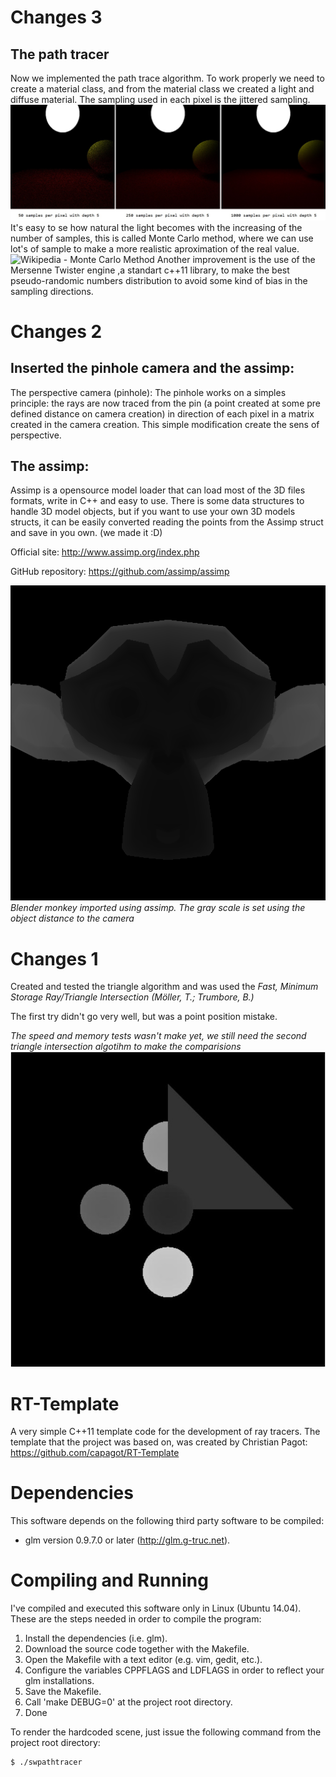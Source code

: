 # Changes 3
## The path tracer
Now we implemented the path trace algorithm. To work properly we need to create a material class, and from the material class we created a light and diffuse material.
The sampling used in each pixel is the jittered sampling. 
![Example2](https://github.com/MBezerril/PBR/blob/master/Outputs/pathtracercomparison.jpg)<br/>
It's easy to se how natural the light becomes with the increasing of the number of samples, this is called Monte Carlo method, where we can use lot's of sample to make a more realistic aproximation of the real value. ![Wikipedia - Monte Carlo Method](https://en.wikipedia.org/wiki/Monte_Carlo_method)
Another improvement is the use of the Mersenne Twister engine ,a standart c++11 library, to make the best pseudo-randomic numbers distribution to avoid some kind of bias in the sampling directions. 

# Changes 2

## Inserted the pinhole camera and the assimp:
The perspective camera (pinhole):
The pinhole works on a simples principle: the rays are now traced from the pin (a point created at some pre defined distance on camera creation) in direction of each pixel in a matrix created in the camera creation. This simple modification create the sens of perspective.

## The assimp:
Assimp is a opensource model loader that can load most of the 3D files formats, write in C++ and easy to use. 
There is some data structures to handle 3D model objects, but if you want to use your own 3D models structs, it can be easily converted reading the points from the Assimp struct and save in you own. (we made it :D)

Official site: http://www.assimp.org/index.php

GitHub repository: https://github.com/assimp/assimp

![Example2](https://github.com/MBezerril/PBR/blob/master/Outputs/Change2-MonkeyBlender-fixed.png)
*Blender monkey imported using assimp. The gray scale is set using the object distance to the camera*
# Changes 1
Created and tested the triangle algorithm and was used the *Fast, Minimum Storage Ray/Triangle Intersection (Möller, T.; Trumbore, B.)*

The first try didn't go very well, but was a point position mistake.

*The speed and memory tests wasn't make yet, we still need the second triangle intersection algotihm to make the comparisions*
![Example](https://github.com/MBezerril/PBR/blob/master/Outputs/Change1-Triangle.jpg)

# RT-Template

A very simple C++11 template code for the development of ray tracers.
The template that the project was based on, was created by Christian Pagot:
https://github.com/capagot/RT-Template

# Dependencies

This software depends on the following third party software to be compiled:

- glm version 0.9.7.0 or later (http://glm.g-truc.net).

# Compiling and Running

I've compiled and executed this software only in Linux (Ubuntu 14.04).
These are the steps needed in order to compile the program:

1. Install the dependencies (i.e. glm).
2. Download the source code together with the Makefile.
3. Open the Makefile with a text editor (e.g. vim, gedit, etc.).
4. Configure the variables CPPFLAGS and LDFLAGS in order to reflect your glm installations.
5. Save the Makefile.
6. Call 'make DEBUG=0' at the project root directory.
7. Done

To render the hardcoded scene, just issue the following command from the project root directory: 

    $ ./swpathtracer
